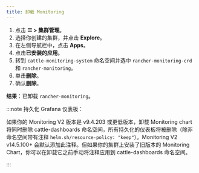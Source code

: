 ```yaml
---
title: 卸载 Monitoring
---
```


1. 点击 **☰ > 集群管理**。
1. 选择你创建的集群，并点击 **Explore**。
1. 在左侧导航栏中，点击 **Apps**。
1. 点击**已安装的应用**。
1. 转到 `cattle-monitoring-system` 命名空间并选中 `rancher-monitoring-crd` 和 `rancher-monitoring`。
1. 单击**删除**。
1. 确认**删除**。

**结果**：已卸载 `rancher-monitoring`。

:::note 持久化 Grafana 仪表板：

如果你的 Monitoring V2 版本是 v9.4.203 或更低版本，卸载 Monitoring chart 将同时删除 cattle-dashboards 命名空间，所有持久化的仪表板将被删除（除非命名空间带有注释 `helm.sh/resource-policy: "keep"`）。Monitoring V2 v14.5.100+ 会默认添加此注释。但如果你的集群上安装了旧版本的 Monitoring Chart，你可以在卸载它之前手动将注释应用到 cattle-dashboards 命名空间。

:::